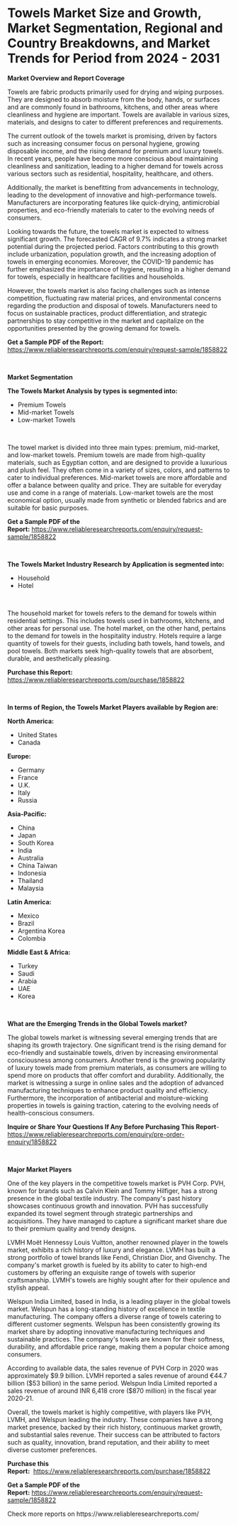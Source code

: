 <p><h1>Towels Market Size and Growth, Market Segmentation, Regional and Country Breakdowns, and Market Trends for Period from 2024 -  2031</h1></p><p><strong>Market Overview and Report Coverage</strong></p>
<p><p>Towels are fabric products primarily used for drying and wiping purposes. They are designed to absorb moisture from the body, hands, or surfaces and are commonly found in bathrooms, kitchens, and other areas where cleanliness and hygiene are important. Towels are available in various sizes, materials, and designs to cater to different preferences and requirements.</p><p>The current outlook of the towels market is promising, driven by factors such as increasing consumer focus on personal hygiene, growing disposable income, and the rising demand for premium and luxury towels. In recent years, people have become more conscious about maintaining cleanliness and sanitization, leading to a higher demand for towels across various sectors such as residential, hospitality, healthcare, and others.</p><p>Additionally, the market is benefitting from advancements in technology, leading to the development of innovative and high-performance towels. Manufacturers are incorporating features like quick-drying, antimicrobial properties, and eco-friendly materials to cater to the evolving needs of consumers.</p><p>Looking towards the future, the towels market is expected to witness significant growth. The forecasted CAGR of 9.7% indicates a strong market potential during the projected period. Factors contributing to this growth include urbanization, population growth, and the increasing adoption of towels in emerging economies. Moreover, the COVID-19 pandemic has further emphasized the importance of hygiene, resulting in a higher demand for towels, especially in healthcare facilities and households.</p><p>However, the towels market is also facing challenges such as intense competition, fluctuating raw material prices, and environmental concerns regarding the production and disposal of towels. Manufacturers need to focus on sustainable practices, product differentiation, and strategic partnerships to stay competitive in the market and capitalize on the opportunities presented by the growing demand for towels.</p></p>
<p><strong>Get a Sample PDF of the Report:</strong> <a href="https://www.reliableresearchreports.com/enquiry/request-sample/1858822">https://www.reliableresearchreports.com/enquiry/request-sample/1858822</a></p>
<p>&nbsp;</p>
<p><strong>Market Segmentation</strong></p>
<p><strong>The Towels Market Analysis by types is segmented into:</strong></p>
<p><ul><li>Premium Towels</li><li>Mid-market Towels</li><li>Low-market Towels</li></ul></p>
<p>&nbsp;</p>
<p><p>The towel market is divided into three main types: premium, mid-market, and low-market towels. Premium towels are made from high-quality materials, such as Egyptian cotton, and are designed to provide a luxurious and plush feel. They often come in a variety of sizes, colors, and patterns to cater to individual preferences. Mid-market towels are more affordable and offer a balance between quality and price. They are suitable for everyday use and come in a range of materials. Low-market towels are the most economical option, usually made from synthetic or blended fabrics and are suitable for basic purposes.</p></p>
<p><strong>Get a Sample PDF of the Report:</strong>&nbsp;<a href="https://www.reliableresearchreports.com/enquiry/request-sample/1858822">https://www.reliableresearchreports.com/enquiry/request-sample/1858822</a></p>
<p>&nbsp;</p>
<p><strong>The Towels Market Industry Research by Application is segmented into:</strong></p>
<p><ul><li>Household</li><li>Hotel</li></ul></p>
<p>&nbsp;</p>
<p><p>The household market for towels refers to the demand for towels within residential settings. This includes towels used in bathrooms, kitchens, and other areas for personal use. The hotel market, on the other hand, pertains to the demand for towels in the hospitality industry. Hotels require a large quantity of towels for their guests, including bath towels, hand towels, and pool towels. Both markets seek high-quality towels that are absorbent, durable, and aesthetically pleasing.</p></p>
<p><strong>Purchase this Report:</strong>&nbsp; <a href="https://www.reliableresearchreports.com/purchase/1858822">https://www.reliableresearchreports.com/purchase/1858822</a></p>
<p>&nbsp;</p>
<p><strong>In terms of Region, the Towels Market Players available by Region are:</strong></p>
<p>
    <p> <strong> North America: </strong>
        <ul>
            <li>United States</li>
            <li>Canada</li>
        </ul>
        </p> 
    <p> <strong> Europe: </strong>
        <ul>
            <li>Germany</li>
            <li>France</li>
            <li>U.K.</li>
            <li>Italy</li>
            <li>Russia</li>
        </ul>
        </p> 
    <p> <strong> Asia-Pacific: </strong>
        <ul>
            <li>China</li>
            <li>Japan</li>
            <li>South Korea</li>
            <li>India</li>
            <li>Australia</li>
            <li>China Taiwan</li>
            <li>Indonesia</li>
            <li>Thailand</li>
            <li>Malaysia</li>
        </ul>
        </p> 
    <p> <strong> Latin America: </strong>
        <ul>
            <li>Mexico</li>
            <li>Brazil</li>
            <li>Argentina Korea</li>
            <li>Colombia</li>
        </ul>
        </p> 
    <p> <strong> Middle East & Africa: </strong>
        <ul>
            <li>Turkey</li>
            <li>Saudi</li>
            <li>Arabia</li>
            <li>UAE</li>
            <li>Korea</li>
        </ul>
    </p>
    </p>
<p>&nbsp;</p>
<p><strong>What are the Emerging Trends in the Global Towels market?</strong></p>
<p><p>The global towels market is witnessing several emerging trends that are shaping its growth trajectory. One significant trend is the rising demand for eco-friendly and sustainable towels, driven by increasing environmental consciousness among consumers. Another trend is the growing popularity of luxury towels made from premium materials, as consumers are willing to spend more on products that offer comfort and durability. Additionally, the market is witnessing a surge in online sales and the adoption of advanced manufacturing techniques to enhance product quality and efficiency. Furthermore, the incorporation of antibacterial and moisture-wicking properties in towels is gaining traction, catering to the evolving needs of health-conscious consumers.</p></p>
<p><strong>Inquire or Share Your Questions If Any Before Purchasing This Report</strong>- <a href="https://www.reliableresearchreports.com/enquiry/pre-order-enquiry/1858822">https://www.reliableresearchreports.com/enquiry/pre-order-enquiry/1858822</a></p>
<p>&nbsp;</p>
<p><strong>Major Market Players</strong></p>
<p><p>One of the key players in the competitive towels market is PVH Corp. PVH, known for brands such as Calvin Klein and Tommy Hilfiger, has a strong presence in the global textile industry. The company's past history showcases continuous growth and innovation. PVH has successfully expanded its towel segment through strategic partnerships and acquisitions. They have managed to capture a significant market share due to their premium quality and trendy designs.</p><p>LVMH Moët Hennessy Louis Vuitton, another renowned player in the towels market, exhibits a rich history of luxury and elegance. LVMH has built a strong portfolio of towel brands like Fendi, Christian Dior, and Givenchy. The company's market growth is fueled by its ability to cater to high-end customers by offering an exquisite range of towels with superior craftsmanship. LVMH's towels are highly sought after for their opulence and stylish appeal.</p><p>Welspun India Limited, based in India, is a leading player in the global towels market. Welspun has a long-standing history of excellence in textile manufacturing. The company offers a diverse range of towels catering to different customer segments. Welspun has been consistently growing its market share by adopting innovative manufacturing techniques and sustainable practices. The company's towels are known for their softness, durability, and affordable price range, making them a popular choice among consumers.</p><p>According to available data, the sales revenue of PVH Corp in 2020 was approximately $9.9 billion. LVMH reported a sales revenue of around €44.7 billion ($53 billion) in the same period. Welspun India Limited reported a sales revenue of around INR 6,418 crore ($870 million) in the fiscal year 2020-21.</p><p>Overall, the towels market is highly competitive, with players like PVH, LVMH, and Welspun leading the industry. These companies have a strong market presence, backed by their rich history, continuous market growth, and substantial sales revenue. Their success can be attributed to factors such as quality, innovation, brand reputation, and their ability to meet diverse customer preferences.</p></p>
<p><strong>Purchase this Report:</strong>&nbsp;&nbsp;<a href="https://www.reliableresearchreports.com/purchase/1858822">https://www.reliableresearchreports.com/purchase/1858822</a></p>
<p></p>
<p><strong>Get a Sample PDF of the Report:</strong>&nbsp;<a href="https://www.reliableresearchreports.com/enquiry/request-sample/1858822">https://www.reliableresearchreports.com/enquiry/request-sample/1858822</a></p>
<p>Check more reports on https://www.reliableresearchreports.com/</p>